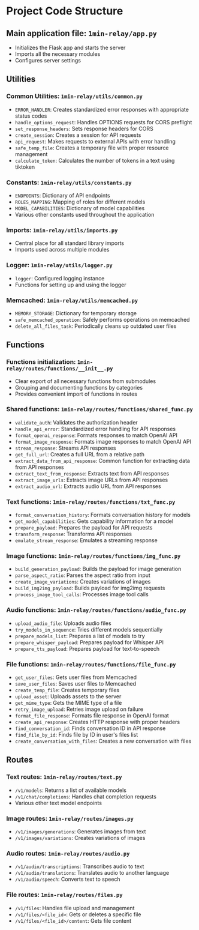 # Project Code Structure

## Main application file: `1min-relay/app.py`
- Initializes the Flask app and starts the server
- Imports all the necessary modules
- Configures server settings

## Utilities

### Common Utilities: `1min-relay/utils/common.py`
- `ERROR_HANDLER`: Creates standardized error responses with appropriate status codes
- `handle_options_request`: Handles OPTIONS requests for CORS preflight
- `set_response_headers`: Sets response headers for CORS
- `create_session`: Creates a session for API requests
- `api_request`: Makes requests to external APIs with error handling
- `safe_temp_file`: Creates a temporary file with proper resource management
- `calculate_token`: Calculates the number of tokens in a text using tiktoken

### Constants: `1min-relay/utils/constants.py`
- `ENDPOINTS`: Dictionary of API endpoints
- `ROLES_MAPPING`: Mapping of roles for different models
- `MODEL_CAPABILITIES`: Dictionary of model capabilities
- Various other constants used throughout the application

### Imports: `1min-relay/utils/imports.py`
- Central place for all standard library imports
- Imports used across multiple modules

### Logger: `1min-relay/utils/logger.py`
- `logger`: Configured logging instance
- Functions for setting up and using the logger

### Memcached: `1min-relay/utils/memcached.py`
- `MEMORY_STORAGE`: Dictionary for temporary storage
- `safe_memcached_operation`: Safely performs operations on memcached
- `delete_all_files_task`: Periodically cleans up outdated user files

## Functions

### Functions initialization: `1min-relay/routes/functions/__init__.py`
- Clear export of all necessary functions from submodules
- Grouping and documenting functions by categories
- Provides convenient import of functions in routes

### Shared functions: `1min-relay/routes/functions/shared_func.py`
- `validate_auth`: Validates the authorization header
- `handle_api_error`: Standardized error handling for API responses
- `format_openai_response`: Formats responses to match OpenAI API
- `format_image_response`: Formats image responses to match OpenAI API
- `stream_response`: Streams API responses
- `get_full_url`: Creates a full URL from a relative path
- `extract_data_from_api_response`: Common function for extracting data from API responses
- `extract_text_from_response`: Extracts text from API responses
- `extract_image_urls`: Extracts image URLs from API responses
- `extract_audio_url`: Extracts audio URL from API responses

### Text functions: `1min-relay/routes/functions/txt_func.py`
- `format_conversation_history`: Formats conversation history for models
- `get_model_capabilities`: Gets capability information for a model
- `prepare_payload`: Prepares the payload for API requests
- `transform_response`: Transforms API responses
- `emulate_stream_response`: Emulates a streaming response

### Image functions: `1min-relay/routes/functions/img_func.py`
- `build_generation_payload`: Builds the payload for image generation
- `parse_aspect_ratio`: Parses the aspect ratio from input
- `create_image_variations`: Creates variations of images
- `build_img2img_payload`: Builds payload for img2img requests
- `process_image_tool_calls`: Processes image tool calls

### Audio functions: `1min-relay/routes/functions/audio_func.py`
- `upload_audio_file`: Uploads audio files
- `try_models_in_sequence`: Tries different models sequentially
- `prepare_models_list`: Prepares a list of models to try
- `prepare_whisper_payload`: Prepares payload for Whisper API
- `prepare_tts_payload`: Prepares payload for text-to-speech

### File functions: `1min-relay/routes/functions/file_func.py`
- `get_user_files`: Gets user files from Memcached
- `save_user_files`: Saves user files to Memcached
- `create_temp_file`: Creates temporary files
- `upload_asset`: Uploads assets to the server
- `get_mime_type`: Gets the MIME type of a file
- `retry_image_upload`: Retries image upload on failure
- `format_file_response`: Formats file response in OpenAI format
- `create_api_response`: Creates HTTP response with proper headers
- `find_conversation_id`: Finds conversation ID in API response
- `find_file_by_id`: Finds file by ID in user's files list
- `create_conversation_with_files`: Creates a new conversation with files

## Routes

### Text routes: `1min-relay/routes/text.py`
- `/v1/models`: Returns a list of available models
- `/v1/chat/completions`: Handles chat completion requests
- Various other text model endpoints

### Image routes: `1min-relay/routes/images.py`
- `/v1/images/generations`: Generates images from text
- `/v1/images/variations`: Creates variations of images

### Audio routes: `1min-relay/routes/audio.py`
- `/v1/audio/transcriptions`: Transcribes audio to text
- `/v1/audio/translations`: Translates audio to another language
- `/v1/audio/speech`: Converts text to speech

### File routes: `1min-relay/routes/files.py`
- `/v1/files`: Handles file upload and management
- `/v1/files/<file_id>`: Gets or deletes a specific file
- `/v1/files/<file_id>/content`: Gets file content 
